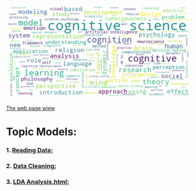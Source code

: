 
![Title Word Cloud](image/title_word_clod.png)

[The web page wiew](https://haghbinh.github.io/Topic-Models/)


# Topic Models:


### 1. [Reading Data:](https://haghbinh.github.io/Topic-Models/html/Reading_data.html) 
### 2. [Data Cleaning:](https://haghbinh.github.io/Topic-Models/html/Data%20Cleaning.html) 
### 3. [LDA Analysis.html:](https://haghbinh.github.io/Topic-Models/html/LDA%20Analysis.html) 


```
